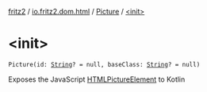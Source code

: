 [fritz2](../../index.md) / [io.fritz2.dom.html](../index.md) / [Picture](index.md) / [&lt;init&gt;](./-init-.md)

# &lt;init&gt;

`Picture(id: `[`String`](https://kotlinlang.org/api/latest/jvm/stdlib/kotlin/-string/index.html)`? = null, baseClass: `[`String`](https://kotlinlang.org/api/latest/jvm/stdlib/kotlin/-string/index.html)`? = null)`

Exposes the JavaScript [HTMLPictureElement](https://developer.mozilla.org/en/docs/Web/API/HTMLPictureElement) to Kotlin

